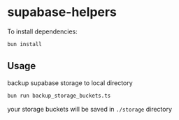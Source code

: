 # supabase-helpers

To install dependencies:

```bash
bun install
```

## Usage

backup supabase storage to local directory

```bash
bun run backup_storage_buckets.ts
```

your storage buckets will be saved in `./storage` directory

